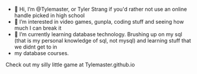 - 👋 Hi, I’m @Tylemaster, or Tyler Strang if you'd rather not use an online handle picked in high school
- 👀 I’m interested in video games, gunpla, coding stuff and seeing how much I can break it
- 🌱 I’m currently learning database technology. Brushing up on my sql (that is my personal knowledge of sql, not mysql) and learning stuff that we didnt get to in 
- my database courses.

Check out my silly little game at Tylemaster.github.io 
<!---
Tylemaster/Tylemaster is a ✨ special ✨ repository because its `README.md` (this file) appears on your GitHub profile.
You can click the Preview link to take a look at your changes.
--->
